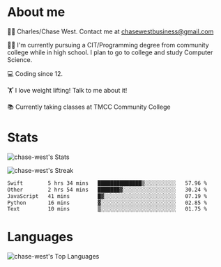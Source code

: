 # About me
🙋‍♂️ Charles/Chase West. Contact me at chasewestbusiness@gmail.com

👨‍🎓 I'm currently pursuing a CIT/Programming degree from community college
while in high school. I plan to go to college and study Computer Science. 

💻 Coding since 12.

🏋️ I love weight lifting! Talk to me about it! 

📚 Currently taking classes at TMCC Community College 

# Stats 

![chase-west's Stats](https://github-readme-stats.vercel.app/api?username=chase-west&theme=prussian&show_icons=true&hide_border=false&count_private=true)


![chase-west's Streak](https://github-readme-streak-stats.herokuapp.com/?user=chase-west&theme=prussian&hide_border=false)

<!--START_SECTION:waka-->

```txt
Swift        5 hrs 34 mins   ██████████████▒░░░░░░░░░░   57.96 %
Other        2 hrs 54 mins   ███████▓░░░░░░░░░░░░░░░░░   30.24 %
JavaScript   41 mins         █▓░░░░░░░░░░░░░░░░░░░░░░░   07.19 %
Python       16 mins         ▓░░░░░░░░░░░░░░░░░░░░░░░░   02.85 %
Text         10 mins         ▒░░░░░░░░░░░░░░░░░░░░░░░░   01.75 %
```

<!--END_SECTION:waka-->


# Languages 
![chase-west's Top Languages](https://github-readme-stats.vercel.app/api/top-langs/?username=chase-west&theme=prussian&show_icons=true&hide_border=false&layout=compact)


